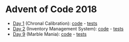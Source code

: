 # Advent of Code 2018

- [Day 1](https://adventofcode.com/2018/day/1) (Chronal Calibration): [code](day1/Day1.java) - [tests](../../../test/kotlin/aoc2018/day1/Day1Test.java)
- [Day 2](https://adventofcode.com/2018/day/2) (Inventory Management System): [code](day2/Day2.java) - [tests](../../../test/kotlin/aoc2018/day2/Day2Test.java)
- [Day 9](https://adventofcode.com/2018/day/9) (Marble Mania): [code](day9/Day9.kt) - [tests](../../../test/kotlin/aoc2018/day9/Day9KtTest.kt)
